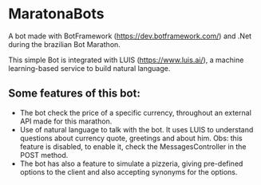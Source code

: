 # MaratonaBots

A bot made with BotFramework (https://dev.botframework.com/) and .Net during the brazilian Bot Marathon.

This simple Bot is integrated with LUIS (https://www.luis.ai/), a machine learning-based service to build natural language.

## Some features of this bot:
* The bot check the price of a specific currency, throughout an external API made for this marathon.
* Use of natural language to talk with the bot. It uses LUIS to understand questions about currency quote, greetings and about him.  Obs: this feature is disabled, to enable it, check the MessagesController in the POST method.
* The bot has also a feature to simulate a pizzeria, giving pre-defined options to the client and also accepting synonyms for the options.



